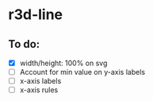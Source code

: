 # r3d-line


## To do:
- [x] width/height: 100% on svg
- [ ] Account for min value on y-axis labels
- [ ] x-axis labels
- [ ] x-axis rules
